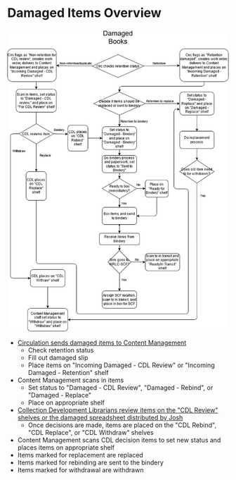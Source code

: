 # Damaged Items Overview

![Damaged book workflow flow chart](<../../.gitbook/assets/Content Management physical workflow overviews-Damaged.drawio.png>)

* [Circulation sends damaged items to Content Management](../../partners/access-services/damaged-items.md)
  * Check retention status
  * Fill out damaged slip
  * Place items on "Incoming Damaged - CDL Review" or "Incoming Damaged - Retention" shelf
* Content Management scans in items
  * Set status to "Damaged - CDL Review", "Damaged - Rebind", or "Damaged - Replace"
  * Place on appropriate shelf
* [Collection Development Librarians review items on the "CDL Review" shelves or the damaged spreadsheet distributed by Josh](https://docs.google.com/document/d/1x6sYK7StgDsNTp7weLkYmCu5NCJIfuvWtxjjPk0HN4U/edit?usp=sharing)
  * Once decisions are made, items are placed on the "CDL Rebind", "CDL Replace", or "CDL Withdraw" shelves
* Content Management scans CDL decision items to set new status and places items on appropriate shelf
* Items marked for replacement are replaced
* Items marked for rebinding are sent to the bindery
* Items marked for withdrawal are withdrawn
